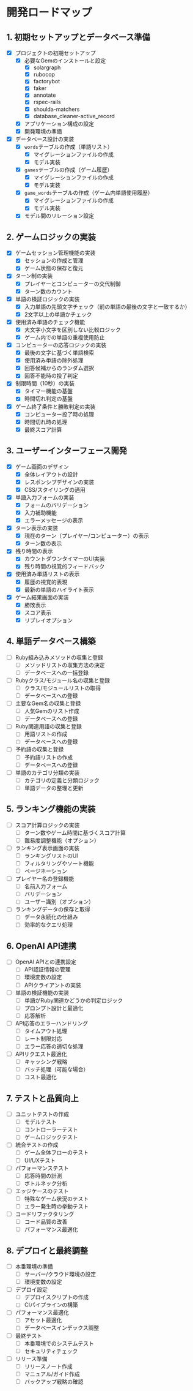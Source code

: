 # 開発ロードマップ

## 1. 初期セットアップとデータベース準備
- [x] プロジェクトの初期セットアップ
  - [x] 必要なGemのインストールと設定
    - [x] solargraph
    - [x] rubocop
    - [x] factorybot
    - [x] faker
    - [x] annotate
    - [x] rspec-rails
    - [x] shoulda-matchers
    - [x] database_cleaner-active_record
  - [x] アプリケーション構成の設定
  - [x] 開発環境の準備
- [x] データベース設計の実装
  - [x] `words`テーブルの作成（単語リスト）
    - [x] マイグレーションファイルの作成
    - [x] モデル実装
  - [x] `games`テーブルの作成（ゲーム履歴）
    - [x] マイグレーションファイルの作成
    - [x] モデル実装
  - [x] `game_words`テーブルの作成（ゲーム内単語使用履歴）
    - [x] マイグレーションファイルの作成
    - [x] モデル実装
  - [x] モデル間のリレーション設定

## 2. ゲームロジックの実装
- [x] ゲームセッション管理機能の実装
  - [x] セッションの作成と管理
  - [x] ゲーム状態の保存と復元
- [x] ターン制の実装
  - [x] プレイヤーとコンピューターの交代制御
  - [x] ターン数のカウント
- [x] 単語の検証ロジックの実装
  - [x] 入力単語の先頭文字チェック（前の単語の最後の文字と一致するか）
  - [x] 2文字以上の単語かチェック
- [x] 使用済み単語のチェック機能
  - [x] 大文字小文字を区別しない比較ロジック
  - [x] ゲーム内での単語の重複使用防止
- [x] コンピューターの応答ロジックの実装
  - [x] 最後の文字に基づく単語検索
  - [x] 使用済み単語の除外処理
  - [x] 回答候補からのランダム選択
  - [x] 回答不能時の投了判定
- [x] 制限時間（10秒）の実装
  - [x] タイマー機能の基盤
  - [x] 時間切れ判定の基盤
- [x] ゲーム終了条件と勝敗判定の実装
  - [x] コンピューター投了時の処理
  - [x] 時間切れ時の処理
  - [x] 最終スコア計算

## 3. ユーザーインターフェース開発
- [x] ゲーム画面のデザイン
  - [x] 全体レイアウトの設計
  - [x] レスポンシブデザインの実装
  - [x] CSS/スタイリングの適用
- [x] 単語入力フォームの実装
  - [x] フォームのバリデーション
  - [x] 入力補助機能
  - [x] エラーメッセージの表示
- [x] ターン表示の実装
  - [x] 現在のターン（プレイヤー/コンピューター）の表示
  - [x] ターン数の表示
- [x] 残り時間の表示
  - [x] カウントダウンタイマーのUI実装
  - [x] 残り時間の視覚的フィードバック
- [x] 使用済み単語リストの表示
  - [x] 履歴の視覚的表現
  - [x] 最新の単語のハイライト表示
- [x] ゲーム結果画面の実装
  - [x] 勝敗表示
  - [x] スコア表示
  - [x] リプレイオプション

## 4. 単語データベース構築
- [ ] Ruby組み込みメソッドの収集と登録
  - [ ] メソッドリストの収集方法の決定
  - [ ] データベースへの一括登録
- [ ] Rubyクラス/モジュール名の収集と登録
  - [ ] クラス/モジュールリストの取得
  - [ ] データベースへの登録
- [ ] 主要なGem名の収集と登録
  - [ ] 人気Gemのリスト作成
  - [ ] データベースへの登録
- [ ] Ruby関連用語の収集と登録
  - [ ] 用語リストの作成
  - [ ] データベースへの登録
- [ ] 予約語の収集と登録
  - [ ] 予約語リストの作成
  - [ ] データベースへの登録
- [ ] 単語のカテゴリ分類の実装
  - [ ] カテゴリの定義と分類ロジック
  - [ ] 単語データの整理と更新

## 5. ランキング機能の実装
- [ ] スコア計算ロジックの実装
  - [ ] ターン数やゲーム時間に基づくスコア計算
  - [ ] 難易度調整機能（オプション）
- [ ] ランキング表示画面の実装
  - [ ] ランキングリストのUI
  - [ ] フィルタリングやソート機能
  - [ ] ページネーション
- [ ] プレイヤー名の登録機能
  - [ ] 名前入力フォーム
  - [ ] バリデーション
  - [ ] ユーザー識別（オプション）
- [ ] ランキングデータの保存と取得
  - [ ] データ永続化の仕組み
  - [ ] 効率的なクエリ処理

## 6. OpenAI API連携
- [ ] OpenAI APIとの連携設定
  - [ ] API認証情報の管理
  - [ ] 環境変数の設定
  - [ ] APIクライアントの実装
- [ ] 単語の検証機能の実装
  - [ ] 単語がRuby関連かどうかの判定ロジック
  - [ ] プロンプト設計と最適化
  - [ ] 応答解析
- [ ] API応答のエラーハンドリング
  - [ ] タイムアウト処理
  - [ ] レート制限対応
  - [ ] エラー応答の適切な処理
- [ ] APIリクエスト最適化
  - [ ] キャッシング戦略
  - [ ] バッチ処理（可能な場合）
  - [ ] コスト最適化

## 7. テストと品質向上
- [ ] ユニットテストの作成
  - [ ] モデルテスト
  - [ ] コントローラーテスト
  - [ ] ゲームロジックテスト
- [ ] 統合テストの作成
  - [ ] ゲーム全体フローのテスト
  - [ ] UI/UXテスト
- [ ] パフォーマンステスト
  - [ ] 応答時間の計測
  - [ ] ボトルネック分析
- [ ] エッジケースのテスト
  - [ ] 特殊なゲーム状況のテスト
  - [ ] エラー発生時の挙動テスト
- [ ] コードリファクタリング
  - [ ] コード品質の改善
  - [ ] パフォーマンス最適化

## 8. デプロイと最終調整
- [ ] 本番環境の準備
  - [ ] サーバー/クラウド環境の設定
  - [ ] 環境変数の設定
- [ ] デプロイ設定
  - [ ] デプロイスクリプトの作成
  - [ ] CIパイプラインの構築
- [ ] パフォーマンス最適化
  - [ ] アセット最適化
  - [ ] データベースインデックス調整
- [ ] 最終テスト
  - [ ] 本番環境でのシステムテスト
  - [ ] セキュリティチェック
- [ ] リリース準備
  - [ ] リリースノート作成
  - [ ] マニュアル/ガイド作成
  - [ ] バックアップ戦略の確認